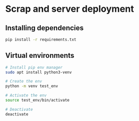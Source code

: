 # Scrap and server deployment

## Installing dependencies

```sh
pip install -r requirements.txt
```

## Virtual environments

```sh
# Install pip env manager
sudo apt install python3-venv

# Create the env
python -m venv test_env

# Activate the env
source test_env/bin/activate

# Deactivate
deactivate
```